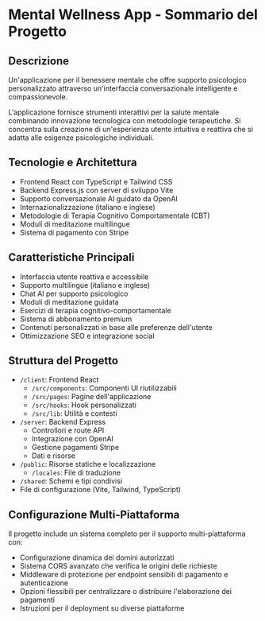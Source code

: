 # Mental Wellness App - Sommario del Progetto

## Descrizione
Un'applicazione per il benessere mentale che offre supporto psicologico personalizzato attraverso un'interfaccia conversazionale intelligente e compassionevole.

L'applicazione fornisce strumenti interattivi per la salute mentale combinando innovazione tecnologica con metodologie terapeutiche. Si concentra sulla creazione di un'esperienza utente intuitiva e reattiva che si adatta alle esigenze psicologiche individuali.

## Tecnologie e Architettura
- Frontend React con TypeScript e Tailwind CSS
- Backend Express.js con server di sviluppo Vite
- Supporto conversazionale AI guidato da OpenAI
- Internazionalizzazione (italiano e inglese)
- Metodologie di Terapia Cognitivo Comportamentale (CBT)
- Moduli di meditazione multilingue
- Sistema di pagamento con Stripe

## Caratteristiche Principali
- Interfaccia utente reattiva e accessibile
- Supporto multilingue (italiano e inglese)
- Chat AI per supporto psicologico
- Moduli di meditazione guidata
- Esercizi di terapia cognitivo-comportamentale
- Sistema di abbonamento premium
- Contenuti personalizzati in base alle preferenze dell'utente
- Ottimizzazione SEO e integrazione social

## Struttura del Progetto
- `/client`: Frontend React
  - `/src/components`: Componenti UI riutilizzabili
  - `/src/pages`: Pagine dell'applicazione
  - `/src/hooks`: Hook personalizzati
  - `/src/lib`: Utilità e contesti
- `/server`: Backend Express
  - Controllori e route API
  - Integrazione con OpenAI
  - Gestione pagamenti Stripe
  - Dati e risorse
- `/public`: Risorse statiche e localizzazione
  - `/locales`: File di traduzione
- `/shared`: Schemi e tipi condivisi
- File di configurazione (Vite, Tailwind, TypeScript)

## Configurazione Multi-Piattaforma
Il progetto include un sistema completo per il supporto multi-piattaforma con:
- Configurazione dinamica dei domini autorizzati
- Sistema CORS avanzato che verifica le origini delle richieste
- Middleware di protezione per endpoint sensibili di pagamento e autenticazione
- Opzioni flessibili per centralizzare o distribuire l'elaborazione dei pagamenti
- Istruzioni per il deployment su diverse piattaforme
